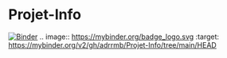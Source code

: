 # Projet-Info

[![Binder](https://mybinder.org/badge_logo.svg)](https://mybinder.org/v2/gh/adrrmb/Projet-Info/tree/main/HEAD)
.. image:: https://mybinder.org/badge_logo.svg
 :target: https://mybinder.org/v2/gh/adrrmb/Projet-Info/tree/main/HEAD
